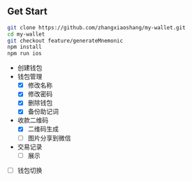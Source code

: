 ## Get Start

```bash
git clone https://github.com/zhangxiaoshang/my-wallet.git
cd my-wallet
git checkout feature/generateMnemonic
npm install
npm run ios
```

- 创建钱包
- 钱包管理
  - [x] 修改名称
  - [x] 修改密码
  - [x] 删除钱包
  - [x] 备份助记词
- 收款二维码
  - [x] 二维码生成
  - [ ] 图片分享到微信
- 交易记录
  - [ ] 展示
- [ ] 钱包切换
